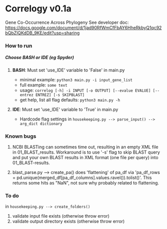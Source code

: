 # Correlogy v0.1a
Gene Co-Occurrence Across Phylogeny
See developer doc: https://docs.google.com/document/d/1jad90RfWmCfFbAY6HheRkbyQ1qc92bQbZlQKdDB_9KE/edit?usp=sharing
### How to run
##### Choose BASH or IDE (eg Spyder)
1. **BASH**: Must set 'use_IDE' variable to 'False' in main.py
	- minimal example: 
`python3 main.py -i input_gene_list`
	- full example: 
`some text`
	- usage: 
`correlog [-h] -i INPUT [-o OUTPUT] [--evalue EVALUE] [--entrez ENTREZ] [-s SKIPBLAST]`
	- get help, list all flag defaults: 
`python3 main.py -h`

2. **IDE**: Must set 'use_IDE' variable to 'True' in main.py
	- Hardcode flag settings in `housekeeping.py --> parse_input() --> arg_dict dictionary`

### Known bugs

1. NCBI BLASTing can sometimes time out, resulting in an empty XML file in 01_BLAST_results. Workaround is to use '-s' flag to skip BLAST query and put your own BLAST results in XML format (one file per query) into 01_BLAST-results.

2. blast_parse.py --> create_pa() does 'flattening' of pa_df via 'pa_df_rows = pd.unique(merged_df[pa_df_columns].values.ravel()).tolist()'. This returns some hits as "NaN", not sure why probably related to flattening.

### To do 
in `housekeeping.py --> create_folders()`
  1) validate input file exists (otherwise throw error)
  2) validate output directory exists (otherwise throw error)
